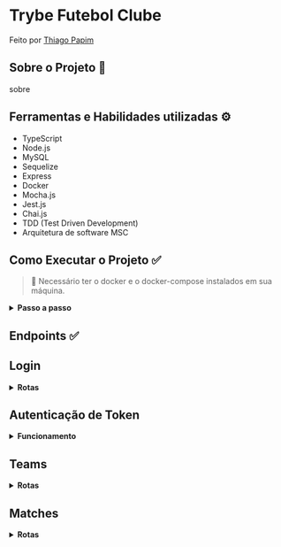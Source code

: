 # Trybe Futebol Clube

Feito por [Thiago Papim](https://www.linkedin.com/in/thiago-papim/)


## Sobre o Projeto 📝
 
sobre 

## Ferramentas e Habilidades utilizadas ⚙️
- TypeScript
- Node.js
- MySQL
- Sequelize
- Express
- Docker
- Mocha.js
- Jest.js
- Chai.js
- TDD (Test Driven Development)
- Arquitetura de software MSC

 ## Como Executar o Projeto ✅
> 👀 Necessário ter o docker e o docker-compose instalados em sua máquina.
<details><summary><strong>Passo a passo</strong></summary><br/>


1. Clone o repositório
```
git clone git@github.com:thiago-papim/project-trybe-futebol-clube.git
```
2. Instalar as dependências
```
npm i && npm run install:front && npm run install:back
```
3. Subir os containers<br>
Iremos subir 3 containers no total, sendo eles frontend, backend e database
```
cd app && docker-compose up
```
Com isso estará funcionando

</details>

 ## Endpoints ✅
<h2>Login</h2>
<details><summary><strong>Rotas</strong></summary><br/>

| Endpoint | Método | Funcionalidade |
|---|---|---|
| `/login` | `POST` | Realizar login de um usuário já cadastrado |

O corpo da requisição tem que ter a seguinte estrutura:

```
{
  "email": "teste@gmail.com",
  "password": "123456"
}
```

<details><summary><strong>Em caso de sucesso</strong></summary><br/>
O resposta da requisição tem que ser um token com status 200:

```
{
  "token": "eyJhbGciOiJIUzI1NiIsInR5cCI6IkpXVCJ9.eyJpZCI6MSwiZW1haWxzIjoiYWRtaW5AYWRtaW4uY29tIiwicm9sZSI6ImFkbWluIiwiaWF0IjoxNjkwMzg1MzAzfQ.iVsAT1dlUMQsexBEi-t8qPqAzD0wi-tME0nVWR80BS0"
}
```
</details>

<details><summary><strong>Em caso de falha</strong></summary><br/>
`Caso nenhum dos campos email ou password sejam preenchidos:

```
{
	"message": "All fields must be filled"
}
```

Caso tenha email ou senha inválidos:

```
{
	"message": "Invalid email or password"
}
```
</details>

</details>

<!-- TOKEN -->

<h2>Autenticação de Token</h2>
<details><summary><strong>Funcionamento</strong></summary><br/>

`Realizando um login com sucesso, será gerado um token. Esse token será a autenticação em algumas rotas que estarão marcadas.`

Basta na requisição colocar na chave Authorization o Bearer juntamente ao token: 

Exemplo com chave fictícia:

```
Bearer eyJhbGciOiJIUzI1NiIsInR5cCI6IkpXVCJ9.eyJpZCI6MSwiZW1haWxzIjoiYWRtaW5AYWRtaW4uY29tIiwicm9sZSI6ImFkbWluIiwiaWF0IjoxNjkwMzg1MzAzfQ.iVsAT1dlUMQsexBEi-t8qPqAzD0wi-tME0nVWR80BS0
```

</details>

<!-- TEAMS -->

<h2>Teams</h2>
<details><summary><strong>Rotas</strong></summary><br/>

| Endpoint | Método | Funcionalidade |
|---|---|---|
| `/teams` | `GET` | Listagem de todos os times |

<details><summary><strong>Em caso de sucesso</strong></summary><br/>

O resposta da requisição tem que ser a listagem dos times com status 200

```
[
	{
		"id": 1,
		"teamName": "Avaí/Kindermann"
	},
	{
		"id": 2,
		"teamName": "Bahia"
	},
	{
		"id": 3,
		"teamName": "Botafogo"
	},
    ...
]
```

</details>

</details>

<!-- MATCHES -->

<h2>Matches</h2>
<details><summary><strong>Rotas</strong></summary><br/>

| Endpoint | Método | Funcionalidade |
|---|---|---|
| `/matches` | `GET` | Listagem de todos os jogos |

<details><summary><strong>Em caso de sucesso</strong></summary><br/>

O resposta da requisição tem que ser a listagem dos jogos com status 200<br>
Exemplo de retorno:

```
[
  {
    "id": 1,
    "homeTeamId": 16,
    "homeTeamGoals": 1,
    "awayTeamId": 8,
    "awayTeamGoals": 1,
    "inProgress": false,
    "homeTeam": {
      "teamName": "São Paulo"
    },
    "awayTeam": {
      "teamName": "Grêmio"
    }
  },
  ...
  {
    "id": 41,
    "homeTeamId": 16,
    "homeTeamGoals": 2,
    "awayTeamId": 9,
    "awayTeamGoals": 0,
    "inProgress": true,
    "homeTeam": {
      "teamName": "São Paulo"
    },
    "awayTeam": {
      "teamName": "Internacional"
    }
  }
]
```
</details>

##

| Endpoint | Método | Funcionalidade |
|---|---|---|
| `/matches?inProgress=true` | `GET` | Listagem de todos os jogos em progresso |

Retorna somente os jogos em progresso

##

| Endpoint | Método | Funcionalidade |
|---|---|---|
| `/matches?inProgress=false` | `GET` | Listagem de todos os jogos finalizados |

Retorna somente os jogos finalizados

##

| Endpoint | Método | Funcionalidade |
|---|---|---|
| `/matches/:id/finish` | `PATCH` | Finalizar uma partida |

Retorna somente os jogos finalizados